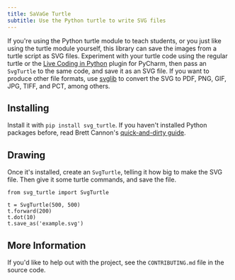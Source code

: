 ```yaml
---
title: SaVaGe Turtle
subtitle: Use the Python turtle to write SVG files
---
```

If you're using the Python turtle module to teach students, or you just like
using the turtle module yourself, this library can save the images from a turtle
script as SVG files. Experiment with your turtle code using the regular turtle
or the [Live Coding in Python] plugin for PyCharm, then pass an `SvgTurtle` to
the same code, and save it as an SVG file. If you want to produce other file
formats, use [svglib] to convert the SVG to PDF, PNG, GIF, JPG, TIFF, and PCT,
among others.

[Live Coding in Python]: https://donkirkby.github.io/live-py-plugin/
[svglib]: https://pypi.org/project/svglib/#examples

## Installing
Install it with `pip install svg_turtle`. If you haven't installed Python
packages before, read Brett Cannon's [quick-and-dirty guide].

[quick-and-dirty guide]: https://snarky.ca/a-quick-and-dirty-guide-on-how-to-install-packages-for-python/

## Drawing
Once it's installed, create an `SvgTurtle`, telling it how big to make the SVG
file. Then give it some turtle commands, and save the file.

    from svg_turtle import SvgTurtle
    
    t = SvgTurtle(500, 500)
    t.forward(200)
    t.dot(10)
    t.save_as('example.svg')

## More Information
If you'd like to help out with the project, see the `CONTRIBUTING.md` file in
the source code.
